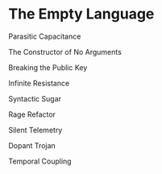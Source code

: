 # The Empty Language

Parasitic Capacitance

The Constructor of No Arguments

Breaking the Public Key

Infinite Resistance

Syntactic Sugar

Rage Refactor

Silent Telemetry

Dopant Trojan

Temporal Coupling
